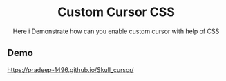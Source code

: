 <h1 align="center">Custom Cursor CSS </h1>
<p align="center">Here i Demonstrate how can you enable custom cursor with help of CSS</p>

## Demo
https://pradeep-1496.github.io/Skull_cursor/
